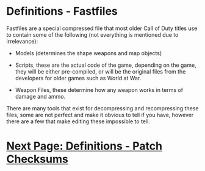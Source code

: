 # Definitions - Fastfiles
Fastfiles are a special compressed file that most older Call of Duty titles use to contain some of the following (not everything is mentioned due to irrelevance):

- Models (determines the shape weapons and map objects)

- Scripts, these are the actual code of the game, depending on the game, they will be either pre-compiled, or will be the original files from the developers for older games such as World at War.

- Weapon Files, these determine how any weapon works in terms of damage and ammo.

There are many tools that exist for decompressing and recompressing these files, some are not perfect and make it obvious to tell if you have, however there are a few that make editing these impossible to tell.

# [Next Page: Definitions - Patch Checksums](./Patch-Checksums.md)